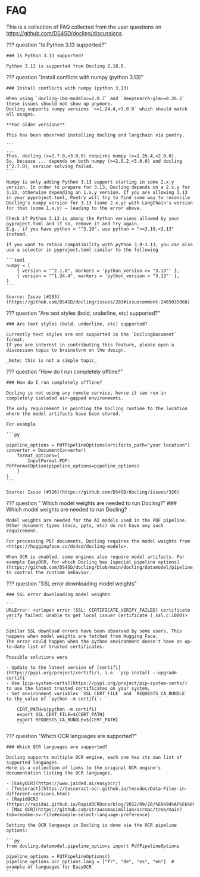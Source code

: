# FAQ

This is a collection of FAQ collected from the user questions on <https://github.com/DS4SD/docling/discussions>.


??? question "Is Python 3.13 supported?"

    ### Is Python 3.13 supported?

    Python 3.13 is supported from Docling 2.18.0.


??? question "Install conflicts with numpy (python 3.13)"

    ### Install conflicts with numpy (python 3.13)

    When using `docling-ibm-models>=2.0.7` and `deepsearch-glm>=0.26.2` these issues should not show up anymore.
    Docling supports numpy versions `>=1.24.4,<3.0.0` which should match all usages.

    **For older versions**

    This has been observed installing docling and langchain via poetry.

    ```
    ...
    Thus, docling (>=2.7.0,<3.0.0) requires numpy (>=1.26.4,<2.0.0).
    So, because ... depends on both numpy (>=2.0.2,<3.0.0) and docling (^2.7.0), version solving failed.
    ```

    Numpy is only adding Python 3.13 support starting in some 2.x.y version. In order to prepare for 3.13, Docling depends on a 2.x.y for 3.13, otherwise depending an 1.x.y version. If you are allowing 3.13 in your pyproject.toml, Poetry will try to find some way to reconcile Docling's numpy version for 3.13 (some 2.x.y) with LangChain's version for that (some 1.x.y) — leading to the error above.

    Check if Python 3.13 is among the Python versions allowed by your pyproject.toml and if so, remove it and try again.
    E.g., if you have python = "^3.10", use python = ">=3.10,<3.13" instead.

    If you want to retain compatibility with python 3.9-3.13, you can also use a selector in pyproject.toml similar to the following

    ```toml
    numpy = [
        { version = "^2.1.0", markers = 'python_version >= "3.13"' },
        { version = "^1.24.4", markers = 'python_version < "3.13"' },
    ]
    ```

    Source: Issue [#283](https://github.com/DS4SD/docling/issues/283#issuecomment-2465035868)


??? question "Are text styles (bold, underline, etc) supported?"

    ### Are text styles (bold, underline, etc) supported?

    Currently text styles are not supported in the `DoclingDocument` format.
    If you are interest in contributing this feature, please open a discussion topic to brainstorm on the design.

    _Note: this is not a simple topic_


??? question "How do I run completely offline?"

    ### How do I run completely offline?

    Docling is not using any remote service, hence it can run in completely isolated air-gapped environments.

    The only requirement is pointing the Docling runtime to the location where the model artifacts have been stored.

    For example

    ```py

    pipeline_options = PdfPipelineOptions(artifacts_path="your location")
    converter = DocumentConverter(
        format_options={
            InputFormat.PDF: PdfFormatOption(pipeline_options=pipeline_options)
        }
    )
    ```

    Source: Issue [#326](https://github.com/DS4SD/docling/issues/326)


??? question " Which model weights are needed to run Docling?"
    ### Which model weights are needed to run Docling?

    Model weights are needed for the AI models used in the PDF pipeline. Other document types (docx, pptx, etc) do not have any such requirement.

    For processing PDF documents, Docling requires the model weights from <https://huggingface.co/ds4sd/docling-models>.

    When OCR is enabled, some engines also require model artifacts. For example EasyOCR, for which Docling has [special pipeline options](https://github.com/DS4SD/docling/blob/main/docling/datamodel/pipeline_options.py#L68) to control the runtime behavior.


??? question "SSL error downloading model weights"

    ### SSL error downloading model weights

    ```
    URLError: <urlopen error [SSL: CERTIFICATE_VERIFY_FAILED] certificate verify failed: unable to get local issuer certificate (_ssl.c:1000)>
    ```

    Similar SSL download errors have been observed by some users. This happens when model weights are fetched from Hugging Face.
    The error could happen when the python environment doesn't have an up-to-date list of trusted certificates.

    Possible solutions were

    - Update to the latest version of [certifi](https://pypi.org/project/certifi/), i.e. `pip install --upgrade certifi`
    - Use [pip-system-certs](https://pypi.org/project/pip-system-certs/) to use the latest trusted certificates on your system.
    - Set environment variables `SSL_CERT_FILE` and `REQUESTS_CA_BUNDLE` to the value of `python -m certifi`:
        ```
        CERT_PATH=$(python -m certifi)
        export SSL_CERT_FILE=${CERT_PATH}
        export REQUESTS_CA_BUNDLE=${CERT_PATH}
        ```


??? question "Which OCR languages are supported?"

    ### Which OCR languages are supported?

    Docling supports multiple OCR engine, each one has its own list of supported languages.
    Here is a collection of links to the original OCR engine's documentation listing the OCR languages.

    - [EasyOCR](https://www.jaided.ai/easyocr/)
    - [Tesseract](https://tesseract-ocr.github.io/tessdoc/Data-Files-in-different-versions.html)
    - [RapidOCR](https://rapidai.github.io/RapidOCRDocs/blog/2022/09/28/%E6%94%AF%E6%8C%81%E8%AF%86%E5%88%AB%E8%AF%AD%E8%A8%80/)
    - [Mac OCR](https://github.com/straussmaximilian/ocrmac/tree/main?tab=readme-ov-file#example-select-language-preference)

    Setting the OCR language in Docling is done via the OCR pipeline options:

    ```py
    from docling.datamodel.pipeline_options import PdfPipelineOptions

    pipeline_options = PdfPipelineOptions()
    pipeline_options.ocr_options.lang = ["fr", "de", "es", "en"]  # example of languages for EasyOCR
    ```
